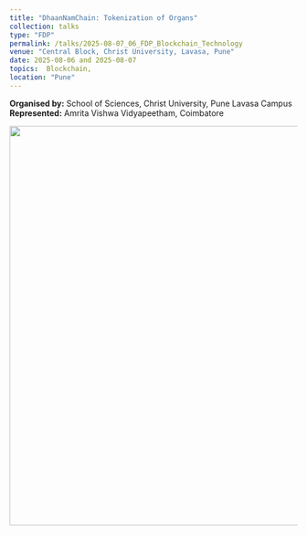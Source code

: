 ```yaml
---
title: "DhaanNamChain: Tokenization of Organs"
collection: talks
type: "FDP"
permalink: /talks/2025-08-07_06_FDP_Blockchain_Technology
venue: "Central Block, Christ University, Lavasa, Pune"
date: 2025-08-06 and 2025-08-07
topics:  Blockchain, 
location: "Pune"
---
```


**Organised by:** School of Sciences, Christ University, Pune Lavasa Campus <br/>
**Represented:** Amrita Vishwa Vidyapeetham, Coimbatore <br/>

<p align="center">
   <img src="https://ramagururadhakrishnan.github.io/images/2025_Aug_Christ_FDP.jpg" width="700" />
</p>
